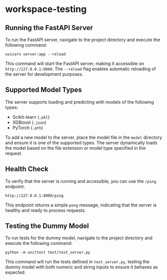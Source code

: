 # workspace-testing

## Running the FastAPI Server

To run the FastAPI server, navigate to the project directory and execute the following command:

```
uvicorn server:app --reload
```

This command will start the FastAPI server, making it accessible on `http://127.0.0.1:8000`. The `--reload` flag enables automatic reloading of the server for development purposes.

## Supported Model Types

The server supports loading and predicting with models of the following types:

- Scikit-learn (`.pkl`)
- XGBoost (`.json`)
- PyTorch (`.pth`)

To add a new model to the server, place the model file in the `model` directory and ensure it is one of the supported types. The server dynamically loads the model based on the file extension or model type specified in the request.

## Health Check

To verify that the server is running and accessible, you can use the `/ping` endpoint:

```
http://127.0.0.1:8000/ping
```

This endpoint returns a simple `pong` message, indicating that the server is healthy and ready to process requests.

## Testing the Dummy Model

To run tests for the dummy model, navigate to the project directory and execute the following command:

```
python -m unittest test/test_server.py
```

This command will run the tests defined in `test_server.py`, testing the dummy model with both numeric and string inputs to ensure it behaves as expected.
